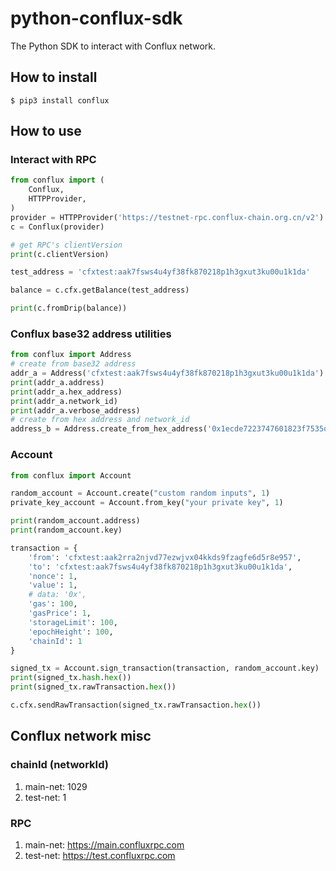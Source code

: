# python-conflux-sdk
The Python SDK to interact with Conflux network.

## How to install

```shell
$ pip3 install conflux
```

## How to use

### Interact with RPC

```python
from conflux import (
    Conflux,
    HTTPProvider,
)
provider = HTTPProvider('https://testnet-rpc.conflux-chain.org.cn/v2')
c = Conflux(provider)

# get RPC's clientVersion
print(c.clientVersion)

test_address = 'cfxtest:aak7fsws4u4yf38fk870218p1h3gxut3ku00u1k1da'

balance = c.cfx.getBalance(test_address)

print(c.fromDrip(balance))
```


### Conflux base32 address utilities

```python
from conflux import Address
# create from base32 address
addr_a = Address('cfxtest:aak7fsws4u4yf38fk870218p1h3gxut3ku00u1k1da')
print(addr_a.address)
print(addr_a.hex_address)
print(addr_a.network_id)
print(addr_a.verbose_address)
# create from hex address and network_id
address_b = Address.create_from_hex_address('0x1ecde7223747601823f7535d7968ba98b4881e09', 1)
```


### Account 

```python
from conflux import Account

random_account = Account.create("custom random inputs", 1)
private_key_account = Account.from_key("your private key", 1)

print(random_account.address)
print(random_account.key)

transaction = {
    'from': 'cfxtest:aak2rra2njvd77ezwjvx04kkds9fzagfe6d5r8e957',
    'to': 'cfxtest:aak7fsws4u4yf38fk870218p1h3gxut3ku00u1k1da',
    'nonce': 1,
    'value': 1,
    # data: '0x',
    'gas': 100,
    'gasPrice': 1,
    'storageLimit': 100,
    'epochHeight': 100,
    'chainId': 1
}

signed_tx = Account.sign_transaction(transaction, random_account.key)
print(signed_tx.hash.hex())
print(signed_tx.rawTransaction.hex())

c.cfx.sendRawTransaction(signed_tx.rawTransaction.hex())
```


## Conflux network misc

### chainId (networkId)
1. main-net: 1029
2. test-net: 1

### RPC 
1. main-net: https://main.confluxrpc.com
2. test-net: https://test.confluxrpc.com